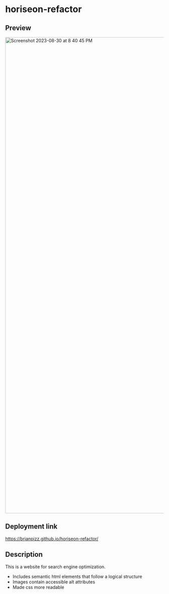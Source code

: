 # horiseon-refactor

## Preview

<img width="1512" alt="Screenshot 2023-08-30 at 8 40 45 PM" src="https://github.com/BrianPizz/horiseon-refactor/assets/138056153/ba682441-6cbf-4bd6-846d-8b8734faeb6d">

## Deployment link

https://brianpizz.github.io/horiseon-refactor/


## Description

This is a website for search engine optimization.

* Includes semantic html elements that follow a logical structure
* Images contain accessible alt attributes
* Made css more readable
